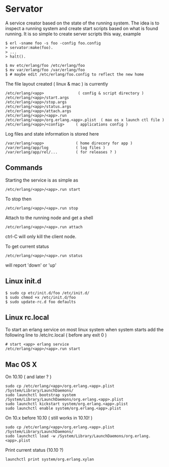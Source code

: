 # Servator

A service creator based on the state of the running system. The idea is
to inspect a running system and create start scripts based on what is
found running.
It is so simple to create server scripts this way, example

    $ erl -sname foo -s foo -config foo.config
    > servator:make(foo).
    > ...
    > halt().
    
    $ mv etc/erlang/foo /etc/erlang/foo
    $ mv var/erlang/foo /var/erlang/foo
    $ # maybe edit /etc/erlang/foo.config to reflect the new home

The file layout created ( linux & mac ) is currently 

    /etc/erlang/<app>               ( config & script directory )
    /etc/erlang/<app>/start.args
    /etc/erlang/<app>/stop.args
    /etc/erlang/<app>/status.args
    /etc/erlang/<app>/attach.args
    /etc/erlang/<app>/<app>.run
    /etc/erlang/<app>/org.erlang.<app>.plist  ( max os x launch ctl file )
    /etc/erlang/<app>/<config>     ( applications config )


Log files and state information is stored here

    /var/erlang/<app>              ( home direcory for app )
    /var/erlang/app/log            ( log files )
    /var/erlang/app/rel/...        ( for releases ? )

## Commands

Starting the service is as simple as

    /etc/erlang/<app>/<app>.run start

To stop then 

    /etc/erlang/<app>/<app>.run stop

Attach to the running node and get a shell

    /etc/erlang/<app>/<app>.run attach

ctrl-C will only kill the client node.

To get current status

    /etc/erlang/<app>/<app>.run status

will report 'down' or 'up'

## Linux init.d

    $ sudo cp etc/init.d/foo /etc/init.d/
    $ sudo chmod +x /etc/init.d/foo
    $ sudo update-rc.d foo defaults

## Linux rc.local

To start an erlang service on most linux system when system starts
add the following line to /etc/rc.local ( before any exit 0 )

    # start <app> erlang service
    /etc/erlang/<app>/<app>.run start

## Mac OS X

On 10.10 ( and later ? )

    sudo cp /etc/erlang/<app>/org.erlang.<app>.plist /System/Library/LaunchDaemons/
    sudo launchctl bootstrap system /System/Library/LaunchDaemons/org.erlang.<app>.plist
    sudo launchctl kickstart system/org.erlang.<app>.plist
    sudo launchctl enable system/org.erlang.<app>.plist

On 10.x before 10.10 ( still works in 10.10! )

    sudo cp /etc/erlang/<app>/org.erlang.<app>.plist /System/Library/LaunchDaemons/
    sudo launchctl load -w /System/Library/LaunchDaemons/org.erlang.<app>.plist

Print current status (10.10 ?)

    launchctl print system/org.erlang.xylan
